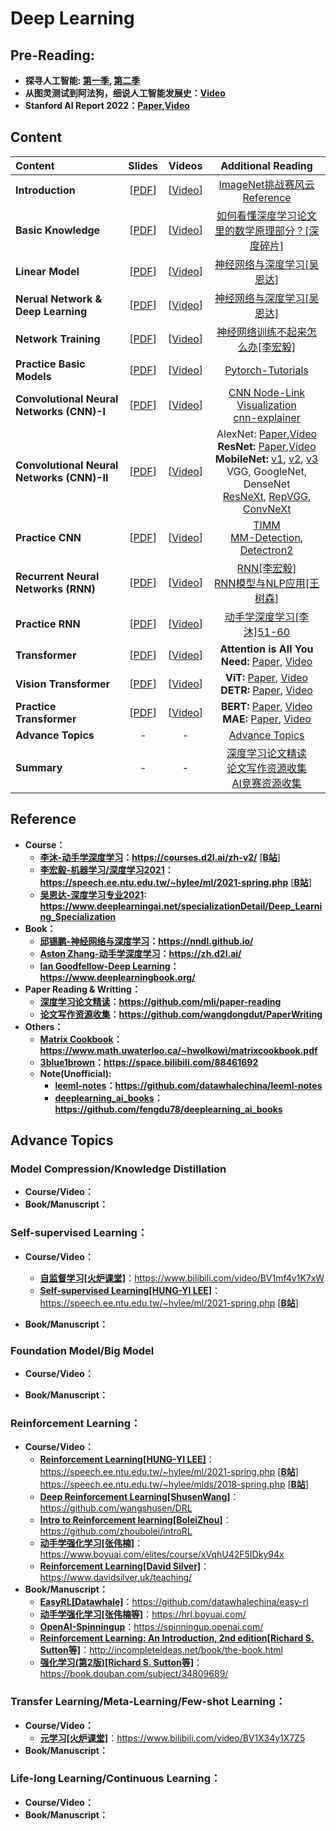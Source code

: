 # Deep Learning

## **Pre-Reading**: 
   * **探寻人工智能: [第一季](https://www.bilibili.com/video/BV1tv411y76w), [第二季](https://www.bilibili.com/video/BV1Fz4y1f7gn)**
   * **从图灵测试到阿法狗，细说人工智能发展史：[Video](https://www.bilibili.com/video/BV1v64y1b7xu)**
   * **Stanford AI Report 2022：[Paper](https://aiindex.stanford.edu/wp-content/uploads/2022/03/2022-AI-Index-Report_Master.pdf),[Video](https://www.bilibili.com/video/BV1s44y1N7eu?vd_source=25a1c8bedba59db324491f001dae3cfb)**

## Content

 | Content                   | Slides | Videos | Additional Reading | 
 |:-----------               |:----------------:|:----------------:|:----------------:|
 | **Introduction**                   | [[PDF]()] | [[Video]()] |  [ImageNet挑战赛风云](https://mp.weixin.qq.com/s/IO9fNVSW4CF15Ls93Hak8A) <br /> [Reference](https://github.com/wangdongdut/DeepLearning#reference) |
 | **Basic Knowledge**                | [[PDF]()] | [[Video]()] | [如何看懂深度学习论文里的数学原理部分？[深度碎片]](https://www.zhihu.com/question/266533669) |
 | **Linear Model**                   | [[PDF]()] | [[Video]()] | [神经网络与深度学习[吴恩达]](https://www.deeplearningai.net/courseDetail/Neural_Networks_and_DeepLearning) |
 | **Nerual Network & Deep Learning** | [[PDF]()] | [[Video]()] | [神经网络与深度学习[吴恩达]](https://www.deeplearningai.net/courseDetail/Neural_Networks_and_DeepLearning) |
 | **Network Training**               | [[PDF]()] | [[Video]()] | [神经网络训练不起来怎么办[李宏毅]](https://www.bilibili.com/video/BV1JA411c7VT?p=5) |
 | **Practice Basic Models**          | [[PDF]()] | [[Video]()] | [Pytorch-Tutorials](https://pytorch.org/tutorials/) |
 | **Convolutional Neural Networks (CNN)-I**  | [[PDF]()] | [[Video]()] |  [CNN Node-Link Visualization](https://www.cs.cmu.edu/~aharley/vis/) <br /> [cnn-explainer](https://poloclub.github.io/cnn-explainer/) |
 | **Convolutional Neural Networks (CNN)-II** | [[PDF]()] | [[Video]()] | AlexNet: [Paper](https://papers.nips.cc/paper/2012/file/c399862d3b9d6b76c8436e924a68c45b-Paper.pdf),[Video](https://www.bilibili.com/video/BV1ih411J7Kz/?vd_source=25a1c8bedba59db324491f001dae3cfb) <br /> **ResNet:** [Paper](https://arxiv.org/pdf/1512.03385.pdf),[Video](https://www.bilibili.com/video/BV1P3411y7nn/?vd_source=25a1c8bedba59db324491f001dae3cfb) <br /> **MobileNet:** [v1](https://arxiv.org/pdf/1704.04861.pdf), [v2](https://arxiv.org/pdf/1801.04381.pdf), [v3](https://arxiv.org/pdf/1905.02244.pdf)  <br /> VGG, GoogleNet, DenseNet <br /> [ResNeXt](https://arxiv.org/pdf/1611.05431.pdf), [RepVGG](https://arxiv.org/pdf/2101.03697.pdf), [ConvNeXt](https://arxiv.org/pdf/2201.03545.pdf) |
 | **Practice CNN**                   | [[PDF]()] | [[Video]()] | [TIMM](https://github.com/wangdongdut/DeepLearning)  <br /> [MM-Detection](https://github.com/open-mmlab/mmdetection/), [Detectron2](https://github.com/facebookresearch/detectron2) |
 | **Recurrent Neural Networks (RNN)**   | [[PDF]()] | [[Video]()] | [RNN[李宏毅]](https://www.bilibili.com/video/BV13x411v7US?p=36)  <br /> [RNN模型与NLP应用[王树森]](https://www.bilibili.com/medialist/detail/ml1244871485) |
 | **Practice RNN**                   | [[PDF]()] | [[Video]()] | [动手学深度学习[李沐]51-60](https://space.bilibili.com/1567748478/channel/seriesdetail?sid=358497) |
 | **Transformer**                    | [[PDF]()] | [[Video]()] |**Attention is All You Need:** [Paper](https://arxiv.org/abs/1706.03762), [Video](https://www.bilibili.com/video/BV1pu411o7BE/?vd_source=25a1c8bedba59db324491f001dae3cfb) |
 | **Vision Transformer**             | [[PDF]()] | [[Video]()] |**ViT:** [Paper](https://arxiv.org/pdf/2010.11929.pdf), [Video](https://www.bilibili.com/video/BV15P4y137jb/?vd_source=25a1c8bedba59db324491f001dae3cfb) <br /> **DETR:** [Paper](https://arxiv.org/pdf/2005.12872.pdf), [Video](https://www.bilibili.com/video/BV1GB4y1X72R/?vd_source=25a1c8bedba59db324491f001dae3cfb) |
 | **Practice Transformer**           | [[PDF]()] | [[Video]()] |**BERT:** [Paper](https://arxiv.org/pdf/1810.04805.pdf), [Video](https://www.bilibili.com/video/BV1PL411M7eQ/) <br /> **MAE:** [Paper](https://arxiv.org/pdf/2111.06377.pdf), [Video](https://www.bilibili.com/video/BV1sq4y1q77t/) |
 | **Advance Topics**                 | - | - | [Advance Topics](https://github.com/wangdongdut/DeepLearning#advance-topics) |
 | **Summary**                        | - | - | [深度学习论文精读](https://github.com/mli/paper-reading) <br />  [论文写作资源收集](https://github.com/wangdongdut/PaperWriting) <br /> [AI竞赛资源收集]()|

## Reference
  * **Course：**
    * **[李沐-动手学深度学习](https://courses.d2l.ai/zh-v2/)：https://courses.d2l.ai/zh-v2/** [[**B站**](https://space.bilibili.com/1567748478/channel/seriesdetail?sid=358497)]
    * **[李宏毅-机器学习/深度学习2021](https://speech.ee.ntu.edu.tw/~hylee/ml/2021-spring.php)：https://speech.ee.ntu.edu.tw/~hylee/ml/2021-spring.php** [[**B站**](https://www.bilibili.com/video/BV1JA411c7VT)]
    * **[吴恩达-深度学习专业2021](https://www.deeplearningai.net/specializationDetail/Deep_Learning_Specialization): https://www.deeplearningai.net/specializationDetail/Deep_Learning_Specialization**
  * **Book：**
    * **[邱锡鹏-神经网络与深度学习](https://nndl.github.io/)：https://nndl.github.io/**
    * **[Aston Zhang-动手学深度学习](https://zh.d2l.ai/)：https://zh.d2l.ai/**
    * **[Ian Goodfellow-Deep Learning](https://www.deeplearningbook.org/)：https://www.deeplearningbook.org/**
  * **Paper Reading & Writting：**
    * **[深度学习论文精读](https://github.com/mli/paper-reading)：https://github.com/mli/paper-reading**
    * **[论文写作资源收集](https://github.com/wangdongdut/PaperWriting)：https://github.com/wangdongdut/PaperWriting**
  * **Others：**
    * **[Matrix Cookbook](https://www.math.uwaterloo.ca/~hwolkowi/matrixcookbook.pdf)：https://www.math.uwaterloo.ca/~hwolkowi/matrixcookbook.pdf**
    * **[3blue1brown](https://space.bilibili.com/88461692)：https://space.bilibili.com/88461692**
    * **Note(Unofficial):**
      * **[leeml-notes](https://github.com/datawhalechina/leeml-notes)：https://github.com/datawhalechina/leeml-notes**
      * **[deeplearning_ai_books](https://github.com/fengdu78/deeplearning_ai_books)：https://github.com/fengdu78/deeplearning_ai_books**

## Advance Topics

### **Model Compression/Knowledge Distillation**
  * **Course/Video：**
  * **Book/Manuscript：**

### **Self-supervised Learning：**
  * **Course/Video：**
    * **[自监督学习[火炉课堂]](https://www.bilibili.com/video/BV1mf4y1K7xW)**：https://www.bilibili.com/video/BV1mf4y1K7xW
    * **[Self-supervised Learning[HUNG-YI LEE]](https://speech.ee.ntu.edu.tw/~hylee/ml/2021-spring.php)**：https://speech.ee.ntu.edu.tw/~hylee/ml/2021-spring.php [[**B站**](https://www.bilibili.com/video/BV1JA411c7VT?p=19&vd_source=25a1c8bedba59db324491f001dae3cfb)]
        
  * **Book/Manuscript：**
        
### **Foundation Model/Big Model**
  * **Course/Video：**
      
  * **Book/Manuscript：**

### **Reinforcement Learning：**
  * **Course/Video：**
    * **[Reinforcement Learning[HUNG-YI LEE]](https://speech.ee.ntu.edu.tw/~hylee/ml/2021-spring.php)**：https://speech.ee.ntu.edu.tw/~hylee/ml/2021-spring.php [[**B站**](https://www.bilibili.com/video/BV1JA411c7VT?p=30&vd_source=25a1c8bedba59db324491f001dae3cfb)] https://speech.ee.ntu.edu.tw/~hylee/mlds/2018-spring.php [[**B站**](https://www.bilibili.com/video/BV1MW411w79n)]
    * **[Deep Reinforcement Learning[ShusenWang]](https://github.com/wangshusen/DRL)**：https://github.com/wangshusen/DRL
    * **[Intro to Reinforcement learning[BoleiZhou]](https://github.com/zhoubolei/introRL)**：https://github.com/zhoubolei/introRL
    * **[动手学强化学习[张伟楠]](https://www.boyuai.com/elites/course/xVqhU42F5IDky94x)**：https://www.boyuai.com/elites/course/xVqhU42F5IDky94x
    * **[Reinforcement Learning[David Silver]](https://www.davidsilver.uk/teaching/)**：https://www.davidsilver.uk/teaching/
  * **Book/Manuscript：**
    * **[EasyRL[Datawhale]](https://github.com/datawhalechina/easy-rl)**：https://github.com/datawhalechina/easy-rl
    * **[动手学强化学习[张伟楠等]](https://hrl.boyuai.com/)**：https://hrl.boyuai.com/
    * **[OpenAI-Spinningup](https://spinningup.openai.com/)**：https://spinningup.openai.com/
    * **[Reinforcement Learning: An Introduction, 2nd edition[Richard S. Sutton等]](http://incompleteideas.net/book/the-book.html)**：http://incompleteideas.net/book/the-book.html
    * **[强化学习(第2版)[Richard S. Sutton等]](https://book.douban.com/subject/34809689/)**：https://book.douban.com/subject/34809689/

### **Transfer Learning/Meta-Learning/Few-shot Learning：**
  * **Course/Video：**
    * **[元学习[火炉课堂]](https://www.bilibili.com/video/BV1X34y1X7Z5)**：https://www.bilibili.com/video/BV1X34y1X7Z5
  * **Book/Manuscript：**
### **Life-long Learning/Continuous Learning：**
  * **Course/Video：**
  * **Book/Manuscript：**
